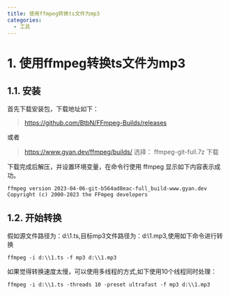 ```yaml
---
title: 使用ffmpeg转换ts文件为mp3
categories:
  - 工具
---
```


# 1. 使用ffmpeg转换ts文件为mp3

## 1.1. 安装

首先下载安装包，下载地址如下：
> <https://github.com/BtbN/FFmpeg-Builds/releases>

或者

> <https://www.gyan.dev/ffmpeg/builds/>
选择： ffmpeg-git-full.7z 下载

下载完成后解压，并设置环境变量，在命令行使用 ffmpeg 显示如下内容表示成功。

```
ffmpeg version 2023-04-06-git-b564ad8eac-full_build-www.gyan.dev Copyright (c) 2000-2023 the FFmpeg developers
```

## 1.2. 开始转换

假如源文件路径为：d:\\1.ts,目标mp3文件路径为：d:\\1.mp3,使用如下命令进行转换

```
ffmpeg -i d:\\1.ts -f mp3 d:\\1.mp3
```

如果觉得转换速度太慢，可以使用多线程的方式,如下使用10个线程同时处理：

```
ffmpeg -i d:\\1.ts -threads 10 -preset ultrafast -f mp3 d:\\1.mp3
```
